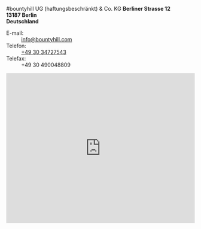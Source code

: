 #bountyhill UG (haftungsbeschränkt) & Co. KG
**Berliner Strasse 12**  
**13187 Berlin**  
**Deutschland**  

<dl class="contact">
  <dt>E-mail:</dt>
  <dd><a href="mailto:info@bountyhill.com">info@bountyhill.com</a></dd>
  <dt>Telefon:</dt>
  <dd><a href="callto:+493034727543">+49 30 34727543</a></dd>
  <dt>Telefax:</dt>
  <dd>+49 30 490048809</dd>
</dl>

<iframe width="100%" height="400" frameborder="0" scrolling="no" marginheight="0" marginwidth="0" src="https://maps.google.com/maps?f=q&amp;source=s_q&amp;hl=en&amp;geocode=&amp;q=Berliner+Stra%C3%9Fe+12,+13187,+Berlin&amp;aq=0&amp;oq=Berliner+Stra%C3%9Fe+12,+13187+Berlin++&amp;sll=51.151786,10.415039&amp;sspn=9.997627,21.203613&amp;ie=UTF8&amp;hq=&amp;hnear=Berliner+Stra%C3%9Fe+12,+13187+Berlin&amp;t=m&amp;ll=52.575672,13.411474&amp;spn=0.025037,0.054932&amp;z=14&amp;iwloc=A&amp;output=embed"></iframe>